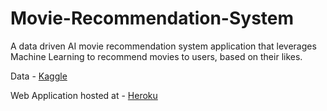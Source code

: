 # Movie-Recommendation-System
A data driven AI movie recommendation system application that leverages Machine Learning to recommend movies to users, based on their likes.

Data - [Kaggle](https://www.kaggle.com/tmdb/tmdb-movie-metadata)

Web Application hosted at - [Heroku](https://movie-recommnder-flask-app.herokuapp.com/)
